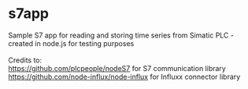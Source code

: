 # s7app
Sample S7 app for reading and storing time series from Simatic PLC - created in node.js for testing purposes
<br /><br />
Credits to:<br />
https://github.com/plcpeople/nodeS7 for S7 communication library<br />
https://github.com/node-influx/node-influx for Influxx connector library
